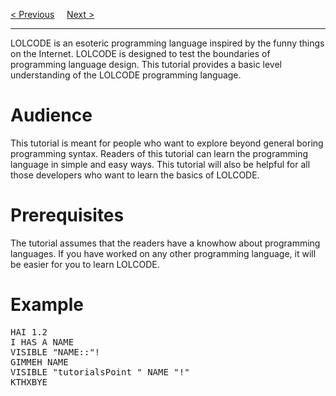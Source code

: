 <a href="https://bledy-guides.repl.co">&lt; Previous</a>
&nbsp;&nbsp;&nbsp;
<a href="Introduction.md">Next &gt;</a>
<hr>
LOLCODE is an esoteric programming language inspired by the funny things on the Internet. LOLCODE is designed to test the boundaries of programming language design. This tutorial provides a basic level understanding of the LOLCODE programming language.
<h1>Audience</h1>
This tutorial is meant for people who want to explore beyond general boring programming syntax. Readers of this tutorial can learn the programming language in simple and easy ways. This tutorial will also be helpful for all those developers who want to learn the basics of LOLCODE.
<h1>Prerequisites</h1>
The tutorial assumes that the readers have a knowhow about programming languages. If you have worked on any other programming language, it will be easier for you to learn LOLCODE.
<h1>Example</h1>
<pre>
HAI 1.2
I HAS A NAME
VISIBLE "NAME::"!
GIMMEH NAME
VISIBLE "tutorialsPoint " NAME "!"
KTHXBYE
</pre>
